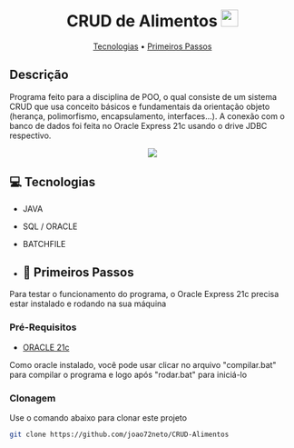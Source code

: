 <h1 align="center" style="font-weight: bold;">CRUD de Alimentos <img src="https://github.com/user-attachments/assets/7f6e7cde-b544-43d5-b3e8-a164a25a3797" width=30px></h1> 

<p align="center">
 <a href="#tech">Tecnologias</a> • 
 <a href="#started">Primeiros Passos</a> 
</p>


<h2>
  Descrição
</h2>

<p align="left">
    Programa feito para a disciplina de POO, o qual consiste de um sistema CRUD que usa conceito básicos e fundamentais da orientação objeto (herança, polimorfismo, encapsulamento, interfaces...). A conexão com o banco de   
    dados foi feita no Oracle Express 21c usando o drive JDBC respectivo.
</p>


<div align="center">
    <img src="https://github.com/user-attachments/assets/eb7f6ec5-17b7-4397-b8b8-aebcddbb2649">
</div>

<h2 id="tech">💻 Tecnologias</h2>

- JAVA
- SQL / ORACLE
- BATCHFILE

- <h2 id="started">🚀 Primeiros Passos</h2>

Para testar o funcionamento do programa, o Oracle Express 21c precisa estar instalado e rodando na sua máquina

<h3>Pré-Requisitos</h3>

 - [ORACLE 21c](https://www.oracle.com/br/database/technologies/xe-downloads.html)

Como oracle instalado, você pode usar clicar no arquivo "compilar.bat" para compilar o programa
e logo após "rodar.bat" para iniciá-lo

<h3>Clonagem</h3>

Use o comando abaixo para clonar este projeto

```bash
git clone https://github.com/joao72neto/CRUD-Alimentos
```
